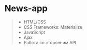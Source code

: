 # News-app

> - HTML/CSS
> - CSS Frameworks: Materialize
> - JavaScript
> - Ajax
> - Работа со сторонним API
